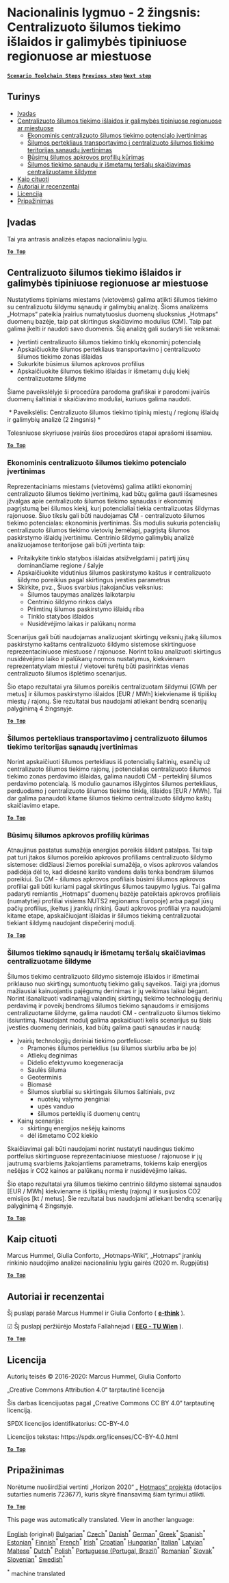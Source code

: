 <h1><a class="anchor" id="national-level---step-2--costs-and-potentials-for-district-heating-in-representative-regions-or-cities" href="#national-level---step-2--costs-and-potentials-for-district-heating-in-representative-regions-or-cities"><i class="fa fa-link"></i></a>Nacionalinis lygmuo - 2 žingsnis: Centralizuoto šilumos tiekimo išlaidos ir galimybės tipiniuose regionuose ar miestuose</h1><p> <a href="guide-national-level-comprehensive-assessment-eed#part-iii-analysis-of-the-economic-potential-for-efficiency-in-heating-and-cooling_different-steps"><strong><code>Scenario Toolchain Steps</code></strong></a> <a href="step-1-identification-of-different-representative-cases-for-district-heating"><strong><code>Previous step</code></strong></a> <a href="Step-3-Calculation-of-decentral-heat-supply"><strong><code>Next step</code></strong></a><br/></p><h2><a class="anchor" id="table-of-contents" href="#table-of-contents"><i class="fa fa-link"></i></a> Turinys</h2><ul><li> <a href="#introduction">Įvadas</a></li><li> <a href="#costs-and-potentials-for-district-heating-in-representative-regions-or-cities">Centralizuoto šilumos tiekimo išlaidos ir galimybės tipiniuose regionuose ar miestuose</a><ul><li> <a href="#costs-and-potentials-for-district-heating-in-representative-regions-or-cities_economic-assessment-of-the-potential-for-district-heating">Ekonominis centralizuoto šilumos tiekimo potencialo įvertinimas</a></li><li> <a href="#costs-and-potentials-for-district-heating-in-representative-regions-or-cities_estimation-of-costs-for-the-transport-of-excess-heat-to-district-heating-areas">Šilumos pertekliaus transportavimo į centralizuoto šilumos tiekimo teritorijas sąnaudų įvertinimas</a></li><li> <a href="#costs-and-potentials-for-district-heating-in-representative-regions-or-cities_development-of-future-heat-load-profiles">Būsimų šilumos apkrovos profilių kūrimas</a></li><li> <a href="#costs-and-potentials-for-district-heating-in-representative-regions-or-cities_calculation-of-costs-and-emissions-of-heat-supply-in-district-heating">Šilumos tiekimo sąnaudų ir išmetamų teršalų skaičiavimas centralizuotame šildyme</a></li></ul></li><li> <a href="#how-to-cite">Kaip cituoti</a></li><li> <a href="#authors-and-reviewers">Autoriai ir recenzentai</a></li><li> <a href="#license">Licencija</a></li><li> <a href="#acknowledgement">Pripažinimas</a></li></ul><h2><a class="anchor" id="introduction" href="#introduction"><i class="fa fa-link"></i></a> Įvadas</h2><p> Tai yra antrasis analizės etapas nacionaliniu lygiu.</p><p><ins> <code><strong><a href="#table-of-contents">To Top</a></strong></code></ins></p><h2><a class="anchor" id="costs-and-potentials-for-district-heating-in-representative-regions-or-cities" href="#costs-and-potentials-for-district-heating-in-representative-regions-or-cities"><i class="fa fa-link"></i></a> Centralizuoto šilumos tiekimo išlaidos ir galimybės tipiniuose regionuose ar miestuose</h2><p> Nustatytiems tipiniams miestams (vietovėms) galima atlikti šilumos tiekimo su centralizuotu šildymu sąnaudų ir galimybių analizę. Šioms analizėms „Hotmaps“ pateikia įvairius numatytuosius duomenų sluoksnius „Hotmaps“ duomenų bazėje, taip pat skirtingus skaičiavimo modulius (CM). Taip pat galima įkelti ir naudoti savo duomenis. Šią analizę gali sudaryti šie veiksmai:</p><ul><li> Įvertinti centralizuoto šilumos tiekimo tinklų ekonominį potencialą</li><li> Apskaičiuokite šilumos pertekliaus transportavimo į centralizuoto šilumos tiekimo zonas išlaidas</li><li> Sukurkite būsimus šilumos apkrovos profilius</li><li> Apskaičiuokite šilumos tiekimo išlaidas ir išmetamų dujų kiekį centralizuotame šildyme</li></ul><p> Šiame paveikslėlyje ši procedūra parodoma grafiškai ir parodomi įvairūs duomenų šaltiniai ir skaičiavimo moduliai, kuriuos galima naudoti.</p><img alt="" src="../images/Hotmaps_ApproachNational_Step2.png"/> * Paveikslėlis: Centralizuoto šilumos tiekimo tipinių miestų / regionų išlaidų ir galimybių analizė (2 žingsnis) *<p> Tolesniuose skyriuose įvairūs šios procedūros etapai aprašomi išsamiau.</p><p><ins> <code><strong><a href="#table-of-contents">To Top</a></strong></code></ins></p><h3><a class="anchor" id="economic-assessment-of-the-potential-for-district-heating" href="#economic-assessment-of-the-potential-for-district-heating"><i class="fa fa-link"></i></a> Ekonominis centralizuoto šilumos tiekimo potencialo įvertinimas</h3><p> Reprezentaciniams miestams (vietovėms) galima atlikti ekonominį centralizuoto šilumos tiekimo įvertinimą, kad būtų galima gauti išsamesnes įžvalgas apie centralizuoto šilumos tiekimo sąnaudas ir ekonominį pagrįstumą bei šilumos kiekį, kurį potencialiai tiekia centralizuotas šildymas rajonuose. Šiuo tikslu gali būti naudojamas CM - centralizuoto šilumos tiekimo potencialas: ekonominis įvertinimas. Šis modulis sukuria potencialių centralizuoto šilumos tiekimo vietovių žemėlapį, pagrįstą šilumos paskirstymo išlaidų įvertinimu. Centrinio šildymo galimybių analizė analizuojamose teritorijose gali būti įvertinta taip:</p><ul><li> Pritaikykite tinklo statybos išlaidas atsižvelgdami į patirtį jūsų dominančiame regione / šalyje</li><li> Apskaičiuokite vidutinius šilumos paskirstymo kaštus ir centralizuoto šildymo poreikius pagal skirtingus įvesties parametrus</li><li> Skirkite, pvz., Šiuos svarbius įtakojančius veiksnius:<ul><li> Šilumos taupymas analizės laikotarpiu</li><li> Centrinio šildymo rinkos dalys</li><li> Priimtinų šilumos paskirstymo išlaidų riba</li><li> Tinklo statybos išlaidos</li><li> Nusidėvėjimo laikas ir palūkanų norma</li></ul></li></ul><p> Scenarijus gali būti naudojamas analizuojant skirtingų veiksnių įtaką šilumos paskirstymo kaštams centralizuoto šildymo sistemose skirtinguose reprezentaciniuose miestuose / rajonuose. Norint toliau analizuoti skirtingus nusidėvėjimo laiko ir palūkanų normos nustatymus, kiekvienam reprezentatyviam miestui / vietovei turėtų būti pasirinktas vienas centralizuoto šilumos išplėtimo scenarijus.</p><p> Šio etapo rezultatai yra šilumos poreikis centralizuotam šildymui [GWh per metus] ir šilumos paskirstymo išlaidos [EUR / MWh] kiekviename iš tipiškų miestų / rajonų. Šie rezultatai bus naudojami atliekant bendrą scenarijų palyginimą 4 žingsnyje.</p><p><ins> <code><strong><a href="#table-of-contents">To Top</a></strong></code></ins></p><h3><a class="anchor" id="estimation-of-costs-for-the-transport-of-excess-heat-to-district-heating-areas" href="#estimation-of-costs-for-the-transport-of-excess-heat-to-district-heating-areas"><i class="fa fa-link"></i></a> Šilumos pertekliaus transportavimo į centralizuoto šilumos tiekimo teritorijas sąnaudų įvertinimas</h3><p> Norint apskaičiuoti šilumos pertekliaus iš potencialių šaltinių, esančių už centralizuoto šilumos tiekimo rajonų, į potencialias centralizuoto šilumos tiekimo zonas perdavimo išlaidas, galima naudoti CM - perteklinį šilumos perdavimo potencialą. Iš modulio gaunamos išlygintos šilumos pertekliaus, perduodamo į centralizuoto šilumos tiekimo tinklą, išlaidos [EUR / MWh]. Tai dar galima panaudoti kitame šilumos tiekimo centralizuoto šildymo kaštų skaičiavimo etape.</p><p><ins> <code><strong><a href="#table-of-contents">To Top</a></strong></code></ins></p><h3><a class="anchor" id="development-of-future-heat-load-profiles" href="#development-of-future-heat-load-profiles"><i class="fa fa-link"></i></a> Būsimų šilumos apkrovos profilių kūrimas</h3><p> Atnaujinus pastatus sumažėja energijos poreikis šildant patalpas. Tai taip pat turi įtakos šilumos poreikio apkrovos profiliams centralizuoto šildymo sistemose: didžiausi žiemos poreikiai sumažėja, o visos apkrovos valandos padidėja dėl to, kad didesnė karšto vandens dalis tenka bendram šilumos poreikiui. Su CM - šilumos apkrovos profiliais būsimi šilumos apkrovos profiliai gali būti kuriami pagal skirtingus šilumos taupymo lygius. Tai galima padaryti remiantis „Hotmaps“ duomenų bazėje pateiktais apkrovos profiliais (numatytieji profiliai visiems NUTS2 regionams Europoje) arba pagal jūsų pačių profilius, įkeltus į įrankių rinkinį. Gauti apkrovos profiliai yra naudojami kitame etape, apskaičiuojant išlaidas ir šilumos tiekimą centralizuotai tiekiant šildymą naudojant dispečerinį modulį.</p><p><ins> <code><strong><a href="#table-of-contents">To Top</a></strong></code></ins></p><h3><a class="anchor" id="calculation-of-costs-and-emissions-of-heat-supply-in-district-heating" href="#calculation-of-costs-and-emissions-of-heat-supply-in-district-heating"><i class="fa fa-link"></i></a> Šilumos tiekimo sąnaudų ir išmetamų teršalų skaičiavimas centralizuotame šildyme</h3><p> Šilumos tiekimo centralizuoto šildymo sistemoje išlaidos ir išmetimai priklauso nuo skirtingų sumontuotų tiekimo galių sąveikos. Taigi yra įdomus mažiausiai kainuojantis pajėgumų derinimas ir jų veikimas laikui bėgant. Norint išanalizuoti vadinamąjį valandinį skirtingų tiekimo technologijų derinių perdavimą ir poveikį bendroms šilumos tiekimo sąnaudoms ir emisijoms centralizuotame šildyme, galima naudoti CM - centralizuoto šilumos tiekimo išsiuntimą. Naudojant modulį galima apskaičiuoti kelis scenarijus su šiais įvesties duomenų deriniais, kad būtų galima gauti sąnaudas ir naudą:</p><ul><li> Įvairių technologijų deriniai tiekimo portfeliuose:<ul><li> Pramonės šilumos perteklius (su šilumos siurbliu arba be jo)</li><li> Atliekų deginimas</li><li> Didelio efektyvumo koegeneracija</li><li> Saulės šiluma</li><li> Geoterminis</li><li> Biomasė</li><li> Šilumos siurbliai su skirtingais šilumos šaltiniais, pvz<ul><li> nuotekų valymo įrenginiai</li><li> upės vanduo</li><li> šilumos perteklių iš duomenų centrų</li></ul></li></ul></li><li> Kainų scenarijai:<ul><li> skirtingų energijos nešėjų kainoms</li><li> dėl išmetamo CO2 kiekio</li></ul></li></ul><p> Skaičiavimai gali būti naudojami norint nustatyti naudingus tiekimo portfelius skirtinguose reprezentaciniuose miestuose / rajonuose ir jų jautrumą svarbiems įtakojantiems parametrams, tokiems kaip energijos nešėjas ir CO2 kainos ar palūkanų norma ir nusidėvėjimo laikas.</p><p> Šio etapo rezultatai yra šilumos tiekimo centrinio šildymo sistemai sąnaudos [EUR / MWh] kiekviename iš tipiškų miestų (rajonų) ir susijusios CO2 emisijos [kt / metus]. Šie rezultatai bus naudojami atliekant bendrą scenarijų palyginimą 4 žingsnyje.</p><p><ins> <code><strong><a href="#table-of-contents">To Top</a></strong></code></ins></p><h2><a class="anchor" id="how-to-cite" href="#how-to-cite"><i class="fa fa-link"></i></a> Kaip cituoti</h2><p> Marcus Hummel, Giulia Conforto, „Hotmaps-Wiki“, „Hotmaps“ įrankių rinkinio naudojimo analizei nacionaliniu lygiu gairės (2020 m. Rugpjūtis)</p><p><ins> <code><strong><a href="#table-of-contents">To Top</a></strong></code></ins></p><h2><a class="anchor" id="authors-and-reviewers" href="#authors-and-reviewers"><i class="fa fa-link"></i></a> Autoriai ir recenzentai</h2><p> Šį puslapį parašė Marcus Hummel ir Giulia Conforto ( <strong><a href="https://e-think.ac.at">e-think</a></strong> ).</p><p> ☑ Šį puslapį peržiūrėjo Mostafa Fallahnejad ( <strong><a href="https://eeg.tuwien.ac.at/">EEG - TU Wien</a></strong> ).</p><p> <a href="#table-of-contents"><strong><code>To Top</code></strong></a></p><h2><a class="anchor" id="license" href="#license"><i class="fa fa-link"></i></a> Licencija</h2><p> Autorių teisės © 2016-2020: Marcus Hummel, Giulia Conforto</p><p> „Creative Commons Attribution 4.0“ tarptautinė licencija</p><p> Šis darbas licencijuotas pagal „Creative Commons CC BY 4.0“ tarptautinę licenciją.</p><p> SPDX licencijos identifikatorius: CC-BY-4.0</p><p> Licencijos tekstas: https://spdx.org/licenses/CC-BY-4.0.html</p><p><ins> <code><strong><a href="#table-of-contents">To Top</a></strong></code></ins></p><h2><a class="anchor" id="acknowledgement" href="#acknowledgement"><i class="fa fa-link"></i></a> Pripažinimas</h2><p> Norėtume nuoširdžiai vertinti „Horizon 2020“ „ <a href="https://www.hotmaps-project.eu">Hotmaps“ projektą</a> (dotacijos sutarties numeris 723677), kuris skyrė finansavimą šiam tyrimui atlikti.</p><p><ins> <code><strong><a href="#table-of-contents">To Top</a></strong></code></ins></p>
<!--- THIS IS A SUPER UNIQUE IDENTIFIER -->

This page was automatically translated. View in another language:

[English](../en/Step-2-Costs-and-potentials-for-district-heating-in-representative-regions-or-cities) (original) [Bulgarian](../bg/Step-2-Costs-and-potentials-for-district-heating-in-representative-regions-or-cities)<sup>\*</sup> [Czech](../cs/Step-2-Costs-and-potentials-for-district-heating-in-representative-regions-or-cities)<sup>\*</sup> [Danish](../da/Step-2-Costs-and-potentials-for-district-heating-in-representative-regions-or-cities)<sup>\*</sup> [German](../de/Step-2-Costs-and-potentials-for-district-heating-in-representative-regions-or-cities)<sup>\*</sup> [Greek](../el/Step-2-Costs-and-potentials-for-district-heating-in-representative-regions-or-cities)<sup>\*</sup> [Spanish](../es/Step-2-Costs-and-potentials-for-district-heating-in-representative-regions-or-cities)<sup>\*</sup> [Estonian](../et/Step-2-Costs-and-potentials-for-district-heating-in-representative-regions-or-cities)<sup>\*</sup> [Finnish](../fi/Step-2-Costs-and-potentials-for-district-heating-in-representative-regions-or-cities)<sup>\*</sup> [French](../fr/Step-2-Costs-and-potentials-for-district-heating-in-representative-regions-or-cities)<sup>\*</sup> [Irish](../ga/Step-2-Costs-and-potentials-for-district-heating-in-representative-regions-or-cities)<sup>\*</sup> [Croatian](../hr/Step-2-Costs-and-potentials-for-district-heating-in-representative-regions-or-cities)<sup>\*</sup> [Hungarian](../hu/Step-2-Costs-and-potentials-for-district-heating-in-representative-regions-or-cities)<sup>\*</sup> [Italian](../it/Step-2-Costs-and-potentials-for-district-heating-in-representative-regions-or-cities)<sup>\*</sup>  [Latvian](../lv/Step-2-Costs-and-potentials-for-district-heating-in-representative-regions-or-cities)<sup>\*</sup> [Maltese](../mt/Step-2-Costs-and-potentials-for-district-heating-in-representative-regions-or-cities)<sup>\*</sup> [Dutch](../nl/Step-2-Costs-and-potentials-for-district-heating-in-representative-regions-or-cities)<sup>\*</sup> [Polish](../pl/Step-2-Costs-and-potentials-for-district-heating-in-representative-regions-or-cities)<sup>\*</sup> [Portuguese (Portugal, Brazil)](../pt/Step-2-Costs-and-potentials-for-district-heating-in-representative-regions-or-cities)<sup>\*</sup> [Romanian](../ro/Step-2-Costs-and-potentials-for-district-heating-in-representative-regions-or-cities)<sup>\*</sup> [Slovak](../sk/Step-2-Costs-and-potentials-for-district-heating-in-representative-regions-or-cities)<sup>\*</sup> [Slovenian](../sl/Step-2-Costs-and-potentials-for-district-heating-in-representative-regions-or-cities)<sup>\*</sup> [Swedish](../sv/Step-2-Costs-and-potentials-for-district-heating-in-representative-regions-or-cities)<sup>\*</sup> 

<sup>\*</sup> machine translated
